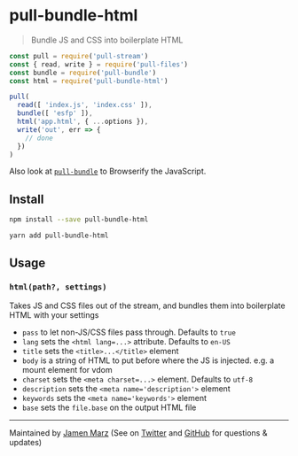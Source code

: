 
# pull-bundle-html

> Bundle JS and CSS into boilerplate HTML

```js
const pull = require('pull-stream')
const { read, write } = require('pull-files')
const bundle = require('pull-bundle')
const html = require('pull-bundle-html')

pull(
  read([ 'index.js', 'index.css' ]),
  bundle([ 'esfp' ]),
  html('app.html', { ...options }),
  write('out', err => {
    // done
  })
)
```

Also look at [`pull-bundle`](https://github.com/jamen/pull-bundle) to Browserify the JavaScript.

## Install

```sh
npm install --save pull-bundle-html
```

```sh
yarn add pull-bundle-html
```

## Usage

### `html(path?, settings)`

Takes JS and CSS files out of the stream, and bundles them into boilerplate HTML with your settings

 - `pass` to let non-JS/CSS files pass through.  Defaults to `true`
 - `lang` sets the `<html lang=...>` attribute.  Defaults to `en-US`
 - `title` sets the `<title>...</title>` element
 - `body` is a string of HTML to put before where the JS is injected.  e.g. a mount element for vdom
 - `charset` sets the `<meta charset=...>` element.  Defaults to `utf-8`
 - `description` sets the `<meta name='description'>` element
 - `keywords` sets the `<meta name='keywords'>` element
 - `base` sets the `file.base` on the output HTML file

---

Maintained by [Jamen Marz](https://git.io/jamen) (See on [Twitter](https://twitter.com/jamenmarz) and [GitHub](https://github.com/jamen) for questions & updates)

